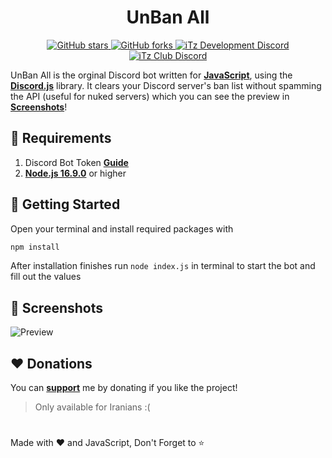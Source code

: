 <h1 align="center">UnBan All</h1>

<div align="center">
    <a href="https://github.com/iTzArshia/UnBan-All/stargazers"> <img src="https://img.shields.io/github/stars/iTzArshia/UnBan-All.svg" alt="GitHub stars"/> </a>
    <a href="https://github.com/iTzArshia/UnBan-All/network"> <img src="https://img.shields.io/github/forks/iTzArshia/UnBan-All.svg" alt="GitHub forks"/> </a>
    <a href="https://discord.gg/nKrBshQvcK"> <img src="https://badgen.net/discord/members/nKrBshQvcK" alt="iTz Development Discord"/> </a>
    <a href="https://discord.gg/8hr9CRqmfc"> <img src="https://badgen.net/discord/members/8hr9CRqmfc" alt="iTz Club Discord"/> </a>
</div>

UnBan All is the orginal Discord bot written for **[JavaScript](https://www.javascript.com/)**, using the **[Discord.js](discord.js.org/)** library. It clears your Discord server's ban list without spamming the API (useful for nuked servers) which you can see the preview in **[Screenshots](https://github.com/iTzArshia/UnBan-All#-screenshots)**!

## 🚧 Requirements
1. Discord Bot Token **[Guide](https://discordjs.guide/preparations/setting-up-a-bot-application.html#creating-your-bot)**
2. **[Node.js 16.9.0](https://nodejs.org/en/download/)** or higher
## 🚀 Getting Started
Open your terminal and install required packages with
```sh
npm install
```
After installation finishes run `node index.js` in terminal to start the bot and fill out the values
## 📸 Screenshots
![Preview](https://user-images.githubusercontent.com/89854127/214914740-7fda740f-c735-4e85-9f4c-9680725da27b.png)
## ❤️ Donations
You can **[support](https://reymit.ir/itz_arshia)** me by donating if you like the project!
> Only available for Iranians :(
#
Made with ❤️ and JavaScript, Don't Forget to ⭐
